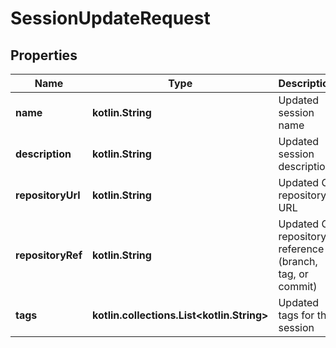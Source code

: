 
# SessionUpdateRequest

## Properties
Name | Type | Description | Notes
------------ | ------------- | ------------- | -------------
**name** | **kotlin.String** | Updated session name |  [optional]
**description** | **kotlin.String** | Updated session description |  [optional]
**repositoryUrl** | **kotlin.String** | Updated Git repository URL |  [optional]
**repositoryRef** | **kotlin.String** | Updated Git repository reference (branch, tag, or commit) |  [optional]
**tags** | **kotlin.collections.List&lt;kotlin.String&gt;** | Updated tags for the session |  [optional]



